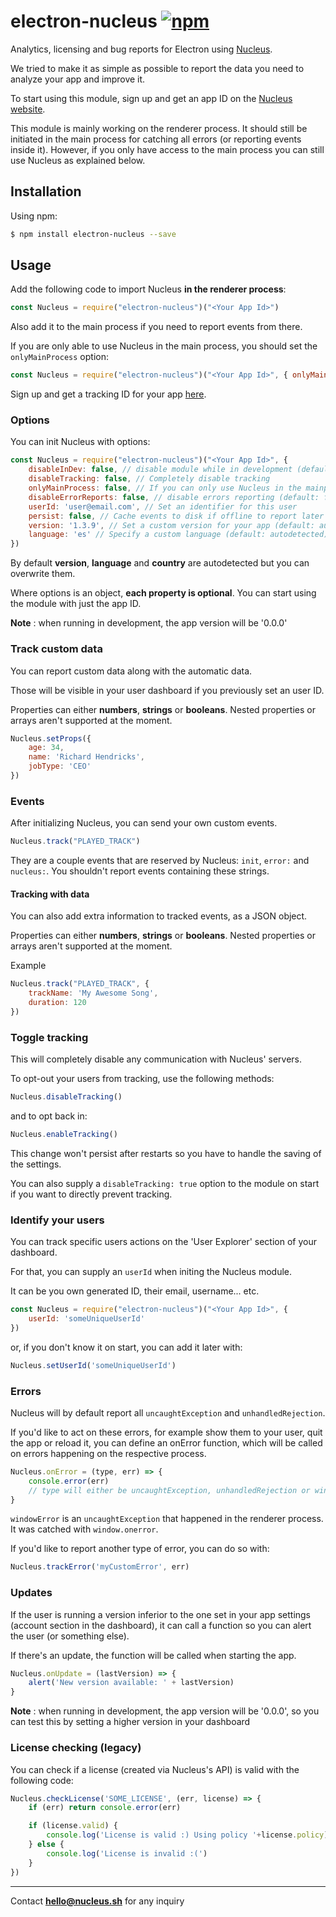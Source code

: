 # electron-nucleus [![npm](https://img.shields.io/npm/v/electron-nucleus.svg)](https://www.npmjs.com/package/electron-nucleus)
Analytics, licensing and bug reports for Electron using [Nucleus](https://nucleus.sh).

We tried to make it as simple as possible to report the data you need to analyze your app and improve it.

To start using this module, sign up and get an app ID on the [Nucleus website](https://nucleus.sh). 

This module is mainly working on the renderer process. It should still be initiated in the main process for catching all errors (or reporting events inside it). However, if you only have access to the main process you can still use Nucleus as explained below.


## Installation

Using npm:

```bash
$ npm install electron-nucleus --save
```

## Usage

Add the following code to import Nucleus **in the renderer process**:


```javascript
const Nucleus = require("electron-nucleus")("<Your App Id>")
```

Also add it to the main process if you need to report events from there.

If you are only able to use Nucleus in the main process, you should set the `onlyMainProcess` option:

```javascript
const Nucleus = require("electron-nucleus")("<Your App Id>", { onlyMainProcess: true })
```

Sign up and get a tracking ID for your app [here](https://nucleus.sh).


### Options

You can init Nucleus with options:

```javascript
const Nucleus = require("electron-nucleus")("<Your App Id>", {
	disableInDev: false, // disable module while in development (default: false)
	disableTracking: false, // Completely disable tracking
	onlyMainProcess: false, // If you can only use Nucleus in the mainprocess
	disableErrorReports: false, // disable errors reporting (default: false)
	userId: 'user@email.com', // Set an identifier for this user
	persist: false, // Cache events to disk if offline to report later
	version: '1.3.9', // Set a custom version for your app (default: autodetected)
	language: 'es' // Specify a custom language (default: autodetected)
})
```

By default **version**, **language** and **country** are autodetected but you can overwrite them.

Where options is an object, **each property is optional**. You can start using the module with just the app ID.

**Note** : when running in development, the app version will be '0.0.0'

### Track custom data

You can report custom data along with the automatic data.
 
Those will be visible in your user dashboard if you previously set an user ID.

Properties can either **numbers**, **strings** or **booleans**. 
Nested properties or arrays aren't supported at the moment.

```javascript
Nucleus.setProps({
	age: 34,
	name: 'Richard Hendricks',
	jobType: 'CEO'
})
```

### Events

After initializing Nucleus, you can send your own custom events.

```javascript
Nucleus.track("PLAYED_TRACK")
```

They are a couple events that are reserved by Nucleus: `init`, `error:` and `nucleus:`. You shouldn't report events containing these strings.

#### Tracking with data

You can also add extra information to tracked events, as a JSON object.

Properties can either **numbers**, **strings** or **booleans**. 
Nested properties or arrays aren't supported at the moment.

Example

```javascript
Nucleus.track("PLAYED_TRACK", {
	trackName: 'My Awesome Song',
	duration: 120
})
```

### Toggle tracking

This will completely disable any communication with Nucleus' servers.

To opt-out your users from tracking, use the following methods:

```javascript
Nucleus.disableTracking()
```

and to opt back in:

```javascript
Nucleus.enableTracking()
```

This change won't persist after restarts so you have to handle the saving of the settings.

You can also supply a `disableTracking: true` option to the module on start if you want to directly prevent tracking.


### Identify your users

You can track specific users actions on the 'User Explorer' section of your dashboard.

For that, you can supply an `userId` when initing the Nucleus module.

It can be you own generated ID, their email, username... etc.

```javascript
const Nucleus = require("electron-nucleus")("<Your App Id>", {
	userId: 'someUniqueUserId'
})
```

or, if you don't know it on start, you can add it later with:

```javascript
Nucleus.setUserId('someUniqueUserId')
```

### Errors

Nucleus will by default report all `uncaughtException` and `unhandledRejection`.

If you'd like to act on these errors, for example show them to your user, quit the app or reload it, you can define an onError function, which will be called on errors happening on the respective process.


```javascript
Nucleus.onError = (type, err) => {
	console.error(err)
	// type will either be uncaughtException, unhandledRejection or windowError
}
```


`windowError` is an `uncaughtException` that happened in the renderer process. It was catched with `window.onerror`.

If you'd like to report another type of error, you can do so with:

```javascript
Nucleus.trackError('myCustomError', err)
```

### Updates

If the user is running a version inferior to the one set in your app settings (account section in the dashboard), it can call a function so you can alert the user (or something else).

If there's an update, the function will be called when starting the app.


```javascript
Nucleus.onUpdate = (lastVersion) => {
	alert('New version available: ' + lastVersion)
}
```

**Note** : when running in development, the app version will be '0.0.0', so you can test this by setting a higher version in your dashboard

### License checking (legacy)

You can check if a license (created via Nucleus's API) is valid with the following code:


```javascript
Nucleus.checkLicense('SOME_LICENSE', (err, license) => {
    if (err) return console.error(err)

    if (license.valid) {
        console.log('License is valid :) Using policy '+license.policy)
    } else {
        console.log('License is invalid :(')
    }
})
```

---
Contact **hello@nucleus.sh** for any inquiry

